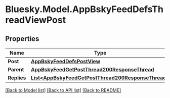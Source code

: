 # Bluesky.Model.AppBskyFeedDefsThreadViewPost

## Properties

Name | Type | Description | Notes
------------ | ------------- | ------------- | -------------
**Post** | [**AppBskyFeedDefsPostView**](AppBskyFeedDefsPostView.md) |  | 
**Parent** | [**AppBskyFeedGetPostThread200ResponseThread**](AppBskyFeedGetPostThread200ResponseThread.md) |  | [optional] 
**Replies** | [**List&lt;AppBskyFeedGetPostThread200ResponseThread&gt;**](AppBskyFeedGetPostThread200ResponseThread.md) |  | [optional] 

[[Back to Model list]](../README.md#documentation-for-models) [[Back to API list]](../README.md#documentation-for-api-endpoints) [[Back to README]](../README.md)

